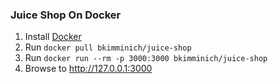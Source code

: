 ### Juice Shop On Docker
1. Install [Docker](https://github.com/majidkalantarii/juiceShop)
2. Run `docker pull bkimminich/juice-shop`
3. Run `docker run --rm -p 3000:3000 bkimminich/juice-shop`
4. Browse to <http://127.0.0.1:3000> 
